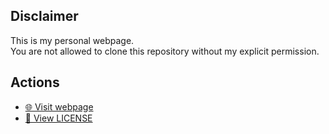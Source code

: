 ## Disclaimer
This is my personal webpage.  
You are not allowed to clone this repository without my explicit permission.

## Actions
- [🌐 Visit webpage](https://andronikos.dev)
- [📜 View LICENSE](https://github.com/AndronikosGl/MyPwp/blob/main/LICENSE)
